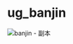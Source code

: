 # ug_banjin

![banjin - 副本](https://user-images.githubusercontent.com/111858390/230594139-8dbeed3a-0975-4a39-82ad-bd240056bb34.png)
